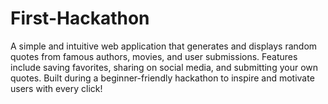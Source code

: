 # First-Hackathon
A simple and intuitive web application that generates and displays random quotes from famous authors, movies, and user submissions. Features include saving favorites, sharing on social media, and submitting your own quotes. Built during a beginner-friendly hackathon to inspire and motivate users with every click!
